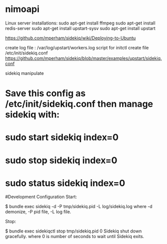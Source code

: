 # nimoapi

Linux server installations:
sudo apt-get install ffmpeg
sudo apt-get install redis-server
sudo apt-get install upstart-sysv
sudo apt-get install upstart


https://github.com/mperham/sidekiq/wiki/Deploying-to-Ubuntu

create log file : /var/log/upstart/workers.log
script for initctl
create file /etc/init/sidekiq.conf
https://github.com/mperham/sidekiq/blob/master/examples/upstart/sidekiq.conf


sidekiq manipulate
# Save this config as /etc/init/sidekiq.conf then manage sidekiq with:
#   sudo start sidekiq index=0
#   sudo stop sidekiq index=0
#   sudo status sidekiq index=0



#Development Configuration
Start:

$ bundle exec sidekiq -d -P tmp/sidekiq.pid -L log/sidekiq.log 
where -d demonize, -P pid file, -L log file.

Stop:

$ bundle exec sidekiqctl stop tmp/sidekiq.pid 0
Sidekiq shut down gracefully.
where 0 is number of seconds to wait until Sidekiq exits.